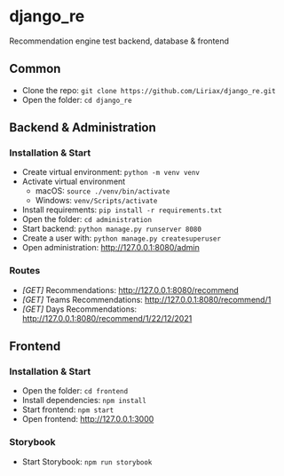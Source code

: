 # django_re
Recommendation engine test backend, database & frontend

## Common
- Clone the repo: `git clone https://github.com/Liriax/django_re.git`
- Open the folder: `cd django_re`

## Backend & Administration
### Installation & Start
- Create virtual environment: `python -m venv venv`
- Activate virtual environment
    - macOS: `source ./venv/bin/activate`
    - Windows: `venv/Scripts/activate`
- Install requirements: `pip install -r requirements.txt`
- Open the folder: `cd administration`
- Start backend: `python manage.py runserver 8080`
- Create a user with: `python manage.py createsuperuser`
- Open administration: http://127.0.0.1:8080/admin

### Routes
- *[GET]* Recommendations: http://127.0.0.1:8080/recommend
- *[GET]* Teams Recommendations: http://127.0.0.1:8080/recommend/1
- *[GET]* Days Recommendations: http://127.0.0.1:8080/recommend/1/22/12/2021

## Frontend
### Installation & Start
- Open the folder: `cd frontend`
- Install dependencies: `npm install`
- Start frontend: `npm start`
- Open frontend: http://127.0.0.1:3000

### Storybook
- Start Storybook: `npm run storybook`
